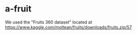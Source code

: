# a-fruit

We used the "Fruits 360 dataset" located at https://www.kaggle.com/moltean/fruits/downloads/fruits.zip/57

